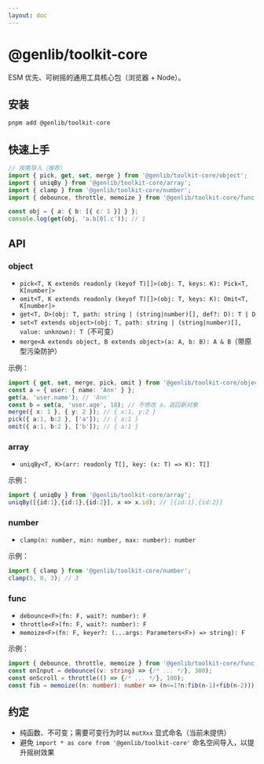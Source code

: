 ```yaml
---
layout: doc
---
```


# @genlib/toolkit-core

ESM 优先、可树摇的通用工具核心包（浏览器 + Node）。

## 安装
```bash
pnpm add @genlib/toolkit-core
```

## 快速上手
```ts
// 按需导入（推荐）
import { pick, get, set, merge } from '@genlib/toolkit-core/object';
import { uniqBy } from '@genlib/toolkit-core/array';
import { clamp } from '@genlib/toolkit-core/number';
import { debounce, throttle, memoize } from '@genlib/toolkit-core/func';

const obj = { a: { b: [{ c: 1 }] } };
console.log(get(obj, 'a.b[0].c')); // 1
```

## API

### object
- `pick<T, K extends readonly (keyof T)[]>(obj: T, keys: K): Pick<T, K[number]>`
- `omit<T, K extends readonly (keyof T)[]>(obj: T, keys: K): Omit<T, K[number]>`
- `get<T, D>(obj: T, path: string | (string|number)[], def?: D): T | D`
- `set<T extends object>(obj: T, path: string | (string|number)[], value: unknown): T`（不可变）
- `merge<A extends object, B extends object>(a: A, b: B): A & B`（带原型污染防护）

示例：
```ts
import { get, set, merge, pick, omit } from '@genlib/toolkit-core/object';
const a = { user: { name: 'Ann' } };
get(a, 'user.name'); // 'Ann'
const b = set(a, 'user.age', 18); // 不修改 a，返回新对象
merge({ x: 1 }, { y: 2 }); // { x:1, y:2 }
pick({ a:1, b:2 }, ['a']); // { a:1 }
omit({ a:1, b:2 }, ['b']); // { a:1 }
```

### array
- `uniqBy<T, K>(arr: readonly T[], key: (x: T) => K): T[]`

示例：
```ts
import { uniqBy } from '@genlib/toolkit-core/array';
uniqBy([{id:1},{id:1},{id:2}], x => x.id); // [{id:1},{id:2}]
```

### number
- `clamp(n: number, min: number, max: number): number`

示例：
```ts
import { clamp } from '@genlib/toolkit-core/number';
clamp(5, 0, 3); // 3
```

### func
- `debounce<F>(fn: F, wait?: number): F`
- `throttle<F>(fn: F, wait?: number): F`
- `memoize<F>(fn: F, keyer?: (...args: Parameters<F>) => string): F`

示例：
```ts
import { debounce, throttle, memoize } from '@genlib/toolkit-core/func';
const onInput = debounce((v: string) => {/* ... */}, 300);
const onScroll = throttle(() => {/* ... */}, 100);
const fib = memoize((n: number): number => (n<=1?n:fib(n-1)+fib(n-2)));
```

## 约定
- 纯函数、不可变；需要可变行为时以 `mutXxx` 显式命名（当前未提供）
- 避免 `import * as core from '@genlib/toolkit-core'` 命名空间导入，以提升摇树效果
